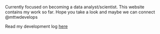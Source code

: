 Currently focused on becoming a data analyst/scientist. This website contains my work so far. Hope you take a look and maybe we can connect @mttwdevelops

Read my development log [here](Practice-Files/readme.md)
